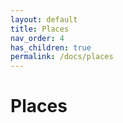 ```yaml
---
layout: default
title: Places
nav_order: 4
has_children: true
permalink: /docs/places
---
```


# Places